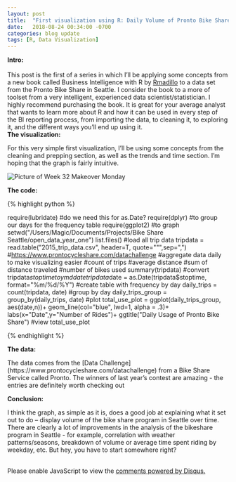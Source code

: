 ```yaml
---
layout: post
title:  "First visualization using R: Daily Volume of Pronto Bike Share in 2015"
date:   2018-08-24 00:34:00 -0700
categories: blog update
tags: [R, Data Visualization]
---
```


<b> Intro: </b> <br>
<br>
This post is the first of a series in which I’ll be applying some concepts from a new book called Business Intelligence with R by [Rmadillo](https://twitter.com/healthstatsdude) to a data set from the Pronto Bike Share in Seattle. I consider the book to a more of toolset from a very intelligent, experienced data scientist/statistician. I highly recommend purchasing the book. It is great for your average analyst that wants to learn more about R and how it can be used in every step of the BI reporting process, from importing the data, to cleaning it, to exploring it, and the different ways you’ll end up using it. 
<br>
<b> The visualization: </b>
<p> For this very simple first visualization, I’ll be using some concepts from the cleaning and prepping section, as well as the trends and time section. I’m hoping that the graph is fairly intuitive. </p>

![Picture of Week 32 Makeover Monday](http://johntilelli.com/first_graph_in_R.png)

<b> The code: </b>

{% highlight python %}

require(lubridate) #do we need this for as.Date?
require(dplyr) #to group our days for the frequency table
require(ggplot2) #to graph
setwd("/Users/Magic/Documents/Projects/Bike Share Seattle/open_data_year_one")
list.files()
#load all trip data
tripdata = read.table("2015_trip_data.csv", header=T, quote="\"",sep=",")
#https://www.prontocycleshare.com/datachallenge
  #aggregate data daily to make visualizing easier
    #count of trips
    #average distance
    #sum of distance traveled
    #number of bikes used
summary(tripdata)
#convert tripdata$stoptime to ymd date
tripdata$date = as.Date(tripdata$stoptime, format="%m/%d/%Y")
#create table with frequency by day
daily_trips = count(tripdata, date)
#group by day
daily_trips_group = group_by(daily_trips, date)
#plot
total_use_plot = ggplot(daily_trips_group, aes(date,n))+
  geom_line(col="blue", lwd=1, alpha = .3)+
  labs(x="Date",y="Number of Rides")+
  ggtitle("Daily Usage of Pronto Bike Share")
#view
total_use_plot

{% endhighlight %}

<b> The data: </b>
<p> The data comes from the [Data Challenge](https://www.prontocycleshare.com/datachallenge) from a Bike Share Service called Pronto. The winners of last year’s contest are amazing - the entries are definitely worth checking out </p>

<b> Conclusion: </b>
<p>I think the graph, as simple as it is, does a good job at explaining what it set out to do – display volume of the bike share program in Seattle over time. There are clearly a lot of improvements in the analysis of the bikeshare program in Seattle - for example, correlation with weather patterns/seasons, breakdown of volume or average time spent riding by weekday, etc. But hey, you have to start somewhere right? </p>



<br>

<div id="disqus_thread"></div>
<script>
    
    var disqus_config = function () {
        this.page.url = 'http://johntilelli.com/blog/update/2018/08/24/first-r-visualization.html';
        this.page.identifier = '2016-09-01-first-r-visualization'; // Replace PAGE_IDENTIFIER with your page's unique identifier variable
    };
    (function() {  // DON'T EDIT BELOW THIS LINE
        var d = document, s = d.createElement('script');
        
        s.src = '//www-johntilelli-com.disqus.com/embed.js';
        
        s.setAttribute('data-timestamp', +new Date());
        (d.head || d.body).appendChild(s);
    })();
</script>
<noscript>Please enable JavaScript to view the <a href="https://disqus.com/?ref_noscript" rel="nofollow">comments powered by Disqus.</a></noscript>

